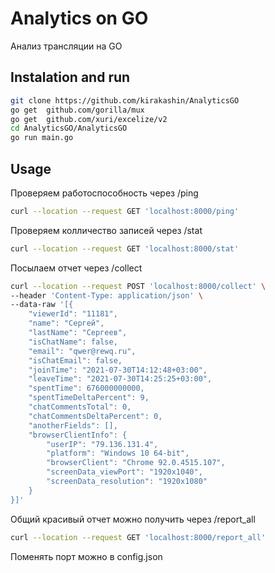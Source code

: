 # Analytics on GO

Анализ трансляции на GO 

## Instalation and run

```bash
git clone https://github.com/kirakashin/AnalyticsGO
go get 	github.com/gorilla/mux
go get	github.com/xuri/excelize/v2
cd AnalyticsGO/AnalyticsGO
go run main.go
```

## Usage

Проверяем работоспособность через /ping
```bash
curl --location --request GET 'localhost:8000/ping'
```

Проверяем колличество записей через /stat
```bash
curl --location --request GET 'localhost:8000/stat'
```

Посылаем отчет через /collect
```bash
curl --location --request POST 'localhost:8000/collect' \
--header 'Content-Type: application/json' \
--data-raw '[{
    "viewerId": "11181",
    "name": "Сергей",
    "lastName": "Сергеев",
    "isChatName": false,
    "email": "qwer@rewq.ru",
    "isChatEmail": false,
    "joinTime": "2021-07-30T14:12:48+03:00",
    "leaveTime": "2021-07-30T14:25:25+03:00",
    "spentTime": 676000000000,
    "spentTimeDeltaPercent": 9,
    "chatCommentsTotal": 0,
    "chatCommentsDeltaPercent": 0,
    "anotherFields": [],
    "browserClientInfo": {
        "userIP": "79.136.131.4",
        "platform": "Windows 10 64-bit",
        "browserClient": "Chrome 92.0.4515.107",
        "screenData_viewPort": "1920x1040",
        "screenData_resolution": "1920x1080"
    }
}]'
```

<!-- Получаем отчет по провайдерам/странам, разрешениям экранов, устройставам/браузерам (подробный) и пикам просмотров через /report_cp, /report_res, /report_os и /report_peaks соответственно
```bash
curl --location --request GET 'localhost:8000/report_cp'
curl --location --request GET 'localhost:8000/report_res'
curl --location --request GET 'localhost:8000/report_os'
curl --location --request GET 'localhost:8000/report_peaks'
``` -->

Общий красивый отчет можно получить через /report_all
```bash
curl --location --request GET 'localhost:8000/report_all'
```

Поменять порт можно в config.json